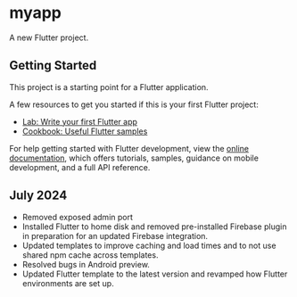 # myapp

A new Flutter project.

## Getting Started

This project is a starting point for a Flutter application.

A few resources to get you started if this is your first Flutter project:

- [Lab: Write your first Flutter app](https://docs.flutter.dev/get-started/codelab)
- [Cookbook: Useful Flutter samples](https://docs.flutter.dev/cookbook)

For help getting started with Flutter development, view the
[online documentation](https://docs.flutter.dev/), which offers tutorials,
samples, guidance on mobile development, and a full API reference.

## July 2024

- Removed exposed admin port
- Installed Flutter to home disk and removed pre-installed Firebase plugin in preparation for an updated Firebase integration.
- Updated templates to improve caching and load times and to not use shared npm cache across templates.
- Resolved bugs in Android preview.
- Updated Flutter template to the latest version and revamped how Flutter environments are set up.


